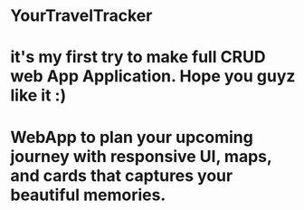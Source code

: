 # YourTravelTracker
# it's my first try to make full CRUD web App Application. Hope you guyz like it :)
# WebApp to plan your upcoming journey with responsive UI, maps, and cards that captures your beautiful memories.
